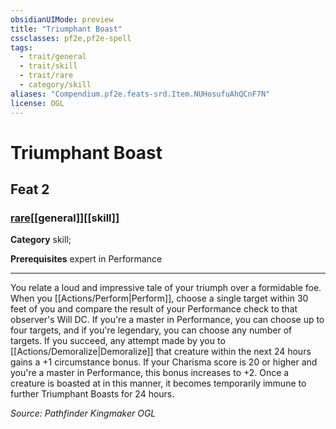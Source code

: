 ```yaml
---
obsidianUIMode: preview
title: "Triumphant Boast"
cssclasses: pf2e,pf2e-spell
tags:
  - trait/general
  - trait/skill
  - trait/rare
  - category/skill
aliases: "Compendium.pf2e.feats-srd.Item.NUHosufuAhQCnF7N"
license: OGL
---
```

# Triumphant Boast
## Feat 2
### [rare](rare "Rare Rarity Trait")[[general]][[skill]]

**Category** skill; 



**Prerequisites** expert in Performance
* * *
You relate a loud and impressive tale of your triumph over a formidable foe. When you [[Actions/Perform|Perform]], choose a single target within 30 feet of you and compare the result of your Performance check to that observer's Will DC. If you're a master in Performance, you can choose up to four targets, and if you're legendary, you can choose any number of targets. If you succeed, any attempt made by you to [[Actions/Demoralize|Demoralize]] that creature within the next 24 hours gains a +1 circumstance bonus. If your Charisma score is 20 or higher and you're a master in Performance, this bonus increases to +2. Once a creature is boasted at in this manner, it becomes temporarily immune to further Triumphant Boasts for 24 hours.

*Source: Pathfinder Kingmaker*
*OGL*